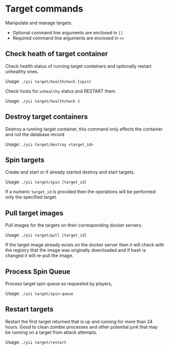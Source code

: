 # Target commands
Manipulate and manage targets.

* Optional command line arguments are enclosed in `[]`
* Required command line arguments are enclosed in `<>`

## Check heath of target container
Check health status of running target containers and optionally restart
unhealthy ones.

Usage: `./yii target/healthcheck [spin]`


Check hosts for `unhealthy` status and RESTART them.

Usage: `./yii target/healthcheck 1`

## Destroy target containers
Destroy a running target container, this command only affects the container and not the database record

Usage: `./yii target/destroy <target_id>`


## Spin targets
Create and start or if already started destroy and start targets.

Usage: `./yii target/spin [target_id]`

If a numeric `target_id` is provided then the operations will be performed only the specified target.

## Pull target images
Pull images for the targets on their corresponding docker servers.

Usage: `./yii target/pull [target_id]`

If the target image already exists on the docker server then it will check with the registry that the image was originally downloaded and if hash is changed it will re-pull the image.

## Process Spin Queue
Process target spin queue as requested by players,

Usage: `./yii target/spin-queue`


## Restart targets
Restart the first target returned that is up and running for more than 24
hours. Good to clean zombie processes and other potential junk that may be
running on a target from attack attempts.

Usage: `./yii target/restart`
